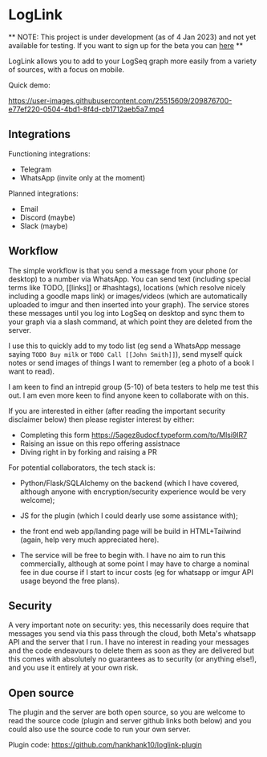 # LogLink
    
** NOTE: This project is under development (as of 4 Jan 2023) and not yet available for testing. If you want to sign up for the beta you can [here](https://5agez8udocf.typeform.com/to/Mlsi9lR7) **

LogLink allows you to add to your LogSeq graph more easily from a variety of sources, with a focus on mobile.

Quick demo:

https://user-images.githubusercontent.com/25515609/209876700-e77ef220-0504-4bd1-8f4d-cb1712aeb5a7.mp4


## Integrations

Functioning integrations:
- Telegram
- WhatsApp (invite only at the moment)

Planned integrations:
- Email
- Discord (maybe)
- Slack (maybe)

## Workflow

The simple workflow is that you send a message from your phone (or desktop) to a number via WhatsApp. You can send text (including special terms like TODO, [[links]] or #hashtags), locations (which resolve nicely including a goodle maps link) or images/videos (which are automatically uploaded to imgur and then inserted into your graph). The service stores these messages until you log into LogSeq on desktop and sync them to your graph via a slash command, at which point they are deleted from the server.

I use this to quickly add to my todo list (eg send a WhatsApp message saying `TODO Buy milk` or `TODO Call [[John Smith]]`), send myself quick notes or send images of things I want to remember (eg a photo of a book I want to read).

I am keen to find an intrepid group (5-10) of beta testers to help me test this out. I am even more keen to find anyone keen to collaborate with on this.

If you are interested in either (after reading the important security disclaimer below) then please register interest by either:
- Completing this form https://5agez8udocf.typeform.com/to/Mlsi9lR7
- Raising an issue on this repo offering assistnace
- Diving right in by forking and raising a PR

For potential collaborators, the tech stack is:
- Python/Flask/SQLAlchemy on the backend (which I have covered, although anyone with encryption/security experience would be very welcome);
- JS for the plugin (which I could dearly use some assistance with);
- the front end web app/landing page will be build in HTML+Tailwind (again, help very much appreciated here).

- The service will be free to begin with. I have no aim to run this commercially, although at some point I may have to charge a nominal fee in due course if I start to incur costs (eg for whatsapp or imgur API usage beyond the free plans).

## Security
A  very important note on security: yes, this necessarily does require that messages you send via this pass through the cloud, both Meta's whatsapp API and the server that I run. I have no interest in reading your messages and the code endeavours to delete them as soon as they are delivered but this comes with absolutely no guarantees as to security (or anything else!), and you use it entirely at your own risk.

## Open source
The plugin and the server are both open source, so you are welcome to read the source code (plugin and server github links both below) and you could also use the source code to run your own server.

Plugin code: https://github.com/hankhank10/loglink-plugin
